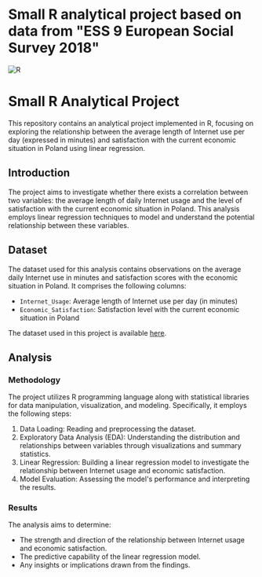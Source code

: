 # Small R analytical project based on data from "ESS 9 European Social Survey 2018"
![R](https://img.shields.io/badge/r-%23276DC3.svg?style=for-the-badge&logo=r&logoColor=white)

# Small R Analytical Project

This repository contains an analytical project implemented in R, focusing on exploring the relationship between the average length of Internet use per day (expressed in minutes) and satisfaction with the current economic situation in Poland using linear regression.

## Introduction

The project aims to investigate whether there exists a correlation between two variables: the average length of daily Internet usage and the level of satisfaction with the current economic situation in Poland. This analysis employs linear regression techniques to model and understand the potential relationship between these variables.

## Dataset

The dataset used for this analysis contains observations on the average daily Internet use in minutes and satisfaction scores with the economic situation in Poland. It comprises the following columns:

- `Internet_Usage`: Average length of Internet use per day (in minutes)
- `Economic_Satisfaction`: Satisfaction level with the current economic situation in Poland

The dataset used in this project is available [here](https://ess.sikt.no/en/datafile/d31bd02e-1d42-4046-96ec-da3fcadb1f2d/10?tab=documentation).

## Analysis

### Methodology

The project utilizes R programming language along with statistical libraries for data manipulation, visualization, and modeling. Specifically, it employs the following steps:

1. Data Loading: Reading and preprocessing the dataset.
2. Exploratory Data Analysis (EDA): Understanding the distribution and relationships between variables through visualizations and summary statistics.
3. Linear Regression: Building a linear regression model to investigate the relationship between Internet usage and economic satisfaction.
4. Model Evaluation: Assessing the model's performance and interpreting the results.

### Results

The analysis aims to determine:
- The strength and direction of the relationship between Internet usage and economic satisfaction.
- The predictive capability of the linear regression model.
- Any insights or implications drawn from the findings.



























